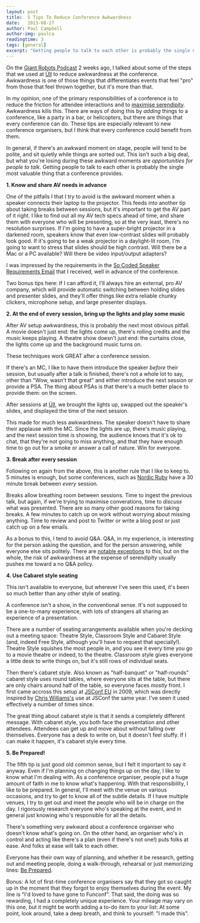 ```yaml
---
layout: post
title:  5 Tips To Reduce Conference Awkwardness
date:   2013-08-27
author: Paul Campbell
author-img: paulca
readingtime: 3
tags: [general]
excerpt: "Getting people to talk to each other is probably the single most valuable thing that a conference provides."
---
```


On the [Giant Robots Podcast](https://learn.thoughtbot.com/giantrobots/61) 2 weeks ago, I talked about some of the steps that we used at [Úll](http://ull.ie) to reduce awkwardness at the conference. Awkwardness is one of those things that differentiates events that feel "pro" from those that feel thrown together, but it's more than that.

In my opinion, one of the primary responsibilities of a conference is to reduce the friction for attendee interactions and to [maximise serendipity](http://www.randsinrepose.com/archives/2011/10/03/building_serendipity.html). Awkwardness kills this. There are ways of doing this by _adding_ things to a conference, like a party in a bar, or helicopters, but there are things that every conference can do. These tips are especially relevant to new conference organisers, but I think that every conference could benefit from them.

In general, if there's an awkward moment on stage, people will tend to be polite, and sit quietly while things are sorted out. This isn't such a big deal, but what you're losing during these awkward moments are _opportunities for people to talk_. Getting people to talk to each other is probably the single most valuable thing that a conference provides.

**1. Know and share AV needs in advance**

One of the pitfalls I that I try to avoid is the awkward moment when a speaker connects their laptop to the projector. This feeds into another tip about taking breaks between sessions, but it's important to get the AV part of it right. I like to find out all my AV tech specs ahead of time, and share them with everyone who will be presenting, so at the very least, there's no resolution surprises. If I'm going to have a super-bright projector in a darkened room, speakers know that even low-contrast slides will probably look good. If it's going to be a weak projector in a daylight-lit room, I'm going to want to stress that slides should be high contrast. Will there be a Mac or a PC available? Will there be video input/output adapters?

I was impressed by the requirements in the [So Coded Speaker Requirements Email](https://gist.github.com/paulca/6354822) that I received, well in advance of the conference.

Two bonus tips here: If I can afford it, I'll always hire an external, pro AV company, which will provide automatic switching between holding slides and presenter slides, and they'll offer things like extra reliable chunky clickers, microphone setup, and large presenter displays.

**2. At the end of every session, bring up the lights and play some music**

After AV setup awkwardness, this is probably the next most obvious pitfall. A movie doesn't just end: the lights come up, there's rolling credits and the music keeps playing. A theatre show doesn't just end: the curtains close, the lights come up and the background music turns on.

These techniques work GREAT after a conference session.

If there's an MC, I like to have them introduce the speaker _before_ their session, but usually after a talk is finished, there's not a whole lot to say, other than "Wow, wasn't that great" and either introduce the next session or provide a PSA. The thing about PSAs is that there's a much better place to provide them: on the screen.

After sessions at [Úll](http://ull.ie), we brought the lights up, swapped out the speaker's slides, and displayed the time of the next session.

This made for much less awkwardness. The speaker doesn't have to share their applause with the MC. Since the lights are up, there's music playing, and the next session time is showing, the audience knows that it's ok to chat, that they're not going to miss anything, and that they have enough time to go out for a smoke or answer a call of nature. Win for everyone.

**3. Break after every session**

Following on again from the above, this is another rule that I like to keep to. 5 minutes is enough, but some conferences, such as [Nordic Ruby](nordicruby.org) have a 30 minute break between _every_ session.

Breaks allow breathing room between sessions. Time to ingest the previous talk, but again, if we're trying to maximise converations, time to _discuss_ what was presented. There are so many other good reasons for taking breaks. A few minutes to catch up on work without worrying about missing anything. Time to review and post to Twitter or write a blog post or just catch up on a few emails.

As a bonus to this, I tend to avoid Q&A. Q&A, in my experience, is interesting for the person asking the question, and for the person answering, while everyone else sits politely. There are [notable exceptions](http://www.youtube.com/watch?v=a3MrpLyUOo8) to this, but on the whole, the risk of awkwardness at the expense of serendipity usually pushes me toward a no Q&A policy.

**4. Use Cabaret style seating**

This isn't available to everyone, but wherever I've seen this used, it's been so much better than any other style of seating.

A conference isn't a show, in the conventional sense. It's not supposed to be a one-to-many experience, with lots of strangers all sharing an experience of a presentation.

There are a number of seating arrangements available when you're decking out a meeting space: Theatre Style, Classroom Style and Cabaret Style (and, indeed Free Style, although you'll have to request that specially!). Theatre Style squishes the most people in, and you see it every time you go to a movie theatre or indeed, to the theatre. Classroom style gives everyone a little desk to write things on, but it's still rows of individual seats.

Then there's cabaret style. Also known as "half-banquet" or "half-rounds" cabaret style uses round tables, where everyone sits at the table, but there are only chairs around half of the table, so everyone faces _mostly_ front. I first came accross this setup at [JSConf EU](http://jsconf.eu) in 2009, which was directly inspired by [Chris Williams's](https://twitter.com/voodootikigod) use at JSConf the same year. I've seen it used effectively a number of times since.

The great thing about cabaret style is that it sends a completely different message. With cabaret style, you both face the presentation and other attendees. Attendees can get up and move about without falling over themselves. Everyone has a desk to write on, but it doesn't feel stuffy. If I can make it happen, it's cabaret style every time.

**5. Be Prepared!**

The fifth tip is just good old common sense, but I felt it important to say it anyway. Even if I'm planning on changing things up on the day, I like to know what I'm dealing with. As a conference organiser, people put a huge amount of faith in me to know what's happening. With that responsibility, I like to be prepared. In general, I'll meet with the venue on various occasions, and try to get to know all of the subtle details. If I have multiple venues, I try to get out and meet the people who will be in charge on the day. I rigorously research everyone who's speaking at the event, and in general just knowing who's responsible for all the details.

There's something very awkward about a conference organiser who doesn't know what's going on. On the other hand, an organiser who's in control and acting like there's a plan (even if there's not one!) puts folks at ease. And folks at ease will talk to each other.

Everyone has their own way of planning, and whether it be research, getting out and meeting people, doing a walk-through, rehearsal or just memorizing lines: [Be Prepared](http://www.youtube.com/watch?v=08-uyfp2iPM).

Bonus: A lot of first-time conference organisers say that they got so caught up in the moment that they forgot to enjoy themselves during the event. My line is "I'd loved to have gone to Funconf". That said, the doing was so rewarding, I had a completely unique experience. Your mileage may vary on this one, but it might be worth adding a to-do item to your list: At some point, look around, take a deep breath, and think to yourself: "I made this".